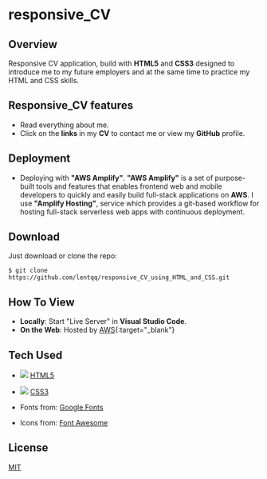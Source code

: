 # responsive_CV

## Overview

Responsive CV application, build with __HTML5__ and __CSS3__ designed to introduce me to my future employers and at the same time to practice my HTML and CSS skills.

## Responsive_CV  features

*  Read everything about me.
* Click on the __links__  in my __CV__ to contact me or view my __GitHub__ profile.

## Deployment

* Deploying with __"AWS Amplify"__. __"AWS Amplify"__ is a set of purpose-built tools and features that enables frontend web and mobile developers to quickly and easily build full-stack applications on __AWS__. I use __"Amplify Hosting"__, service which provides a git-based workflow for hosting full-stack serverless web apps with continuous deployment.

## Download

Just download or clone the repo:  
```
$ git clone https://github.com/lentqq/responsive_CV_using_HTML_and_CSS.git
```
## How To View

* __Locally__: Start "Live Server" in __Visual Studio Code__.
* __On the Web__: Hosted by [AWS](//main.dihlhc5ezs6sy.amplifyapp.com/){:target="_blank"}

## Tech Used

 * ![](./public/icons/htmlIcon.png)  [HTML5](https://developer.mozilla.org/en-US/docs/Web/Guide/HTML/HTML5)

  * ![](./public/icons/cssIcon.png)  [CSS3](https://developer.mozilla.org/en-US/docs/Web/CSS)

  * Fonts from: [Google Fonts](https://fonts.google.com/)

  * Icons from: [Font Awesome](https://fontawesome.com/start)
  
## License

[MIT](https://opensource.org/licenses/mit-license.php)
